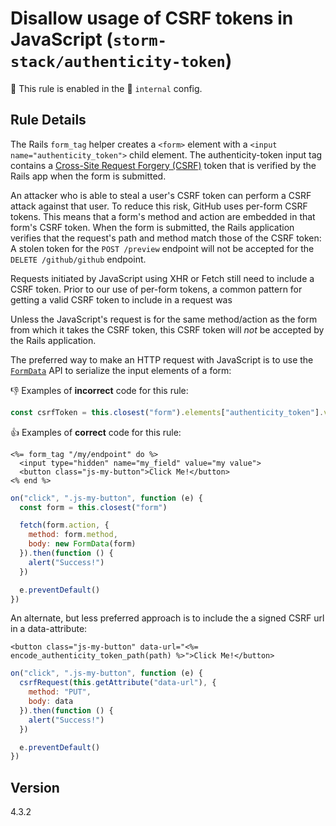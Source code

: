 # Disallow usage of CSRF tokens in JavaScript (`storm-stack/authenticity-token`)

💼 This rule is enabled in the 🔐 `internal` config.

<!-- end auto-generated rule header -->

## Rule Details

The Rails `form_tag` helper creates a `<form>` element with a
`<input name="authenticity_token">` child element. The authenticity-token input
tag contains a
[Cross-Site Request Forgery (CSRF)](https://www.owasp.org/index.php/Cross-Site_Request_Forgery_%28CSRF%29)
token that is verified by the Rails app when the form is submitted.

An attacker who is able to steal a user's CSRF token can perform a CSRF attack
against that user. To reduce this risk, GitHub uses per-form CSRF tokens. This
means that a form's method and action are embedded in that form's CSRF token.
When the form is submitted, the Rails application verifies that the request's
path and method match those of the CSRF token: A stolen token for the
`POST /preview` endpoint will not be accepted for the `DELETE /github/github`
endpoint.

Requests initiated by JavaScript using XHR or Fetch still need to include a CSRF
token. Prior to our use of per-form tokens, a common pattern for getting a valid
CSRF token to include in a request was

Unless the JavaScript's request is for the same method/action as the form from
which it takes the CSRF token, this CSRF token will _not_ be accepted by the
Rails application.

The preferred way to make an HTTP request with JavaScript is to use the
[`FormData`](https://developer.mozilla.org/en-US/docs/Web/API/FormData) API to
serialize the input elements of a form:

👎 Examples of **incorrect** code for this rule:

```js
const csrfToken = this.closest("form").elements["authenticity_token"].value
```

👍 Examples of **correct** code for this rule:

```erb
<%= form_tag "/my/endpoint" do %>
  <input type="hidden" name="my_field" value="my value">
  <button class="js-my-button">Click Me!</button>
<% end %>
```

```js
on("click", ".js-my-button", function (e) {
  const form = this.closest("form")

  fetch(form.action, {
    method: form.method,
    body: new FormData(form)
  }).then(function () {
    alert("Success!")
  })

  e.preventDefault()
})
```

An alternate, but less preferred approach is to include the a signed CSRF url in
a data-attribute:

```erb
<button class="js-my-button" data-url="<%= encode_authenticity_token_path(path) %>">Click Me!</button>
```

```js
on("click", ".js-my-button", function (e) {
  csrfRequest(this.getAttribute("data-url"), {
    method: "PUT",
    body: data
  }).then(function () {
    alert("Success!")
  })

  e.preventDefault()
})
```

## Version

4.3.2
